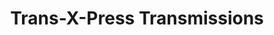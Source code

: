---
title: "Trans-X-Press Transmissions"
url: /milwaukee/trans-x-press-transmissions/
shop: car repair
---